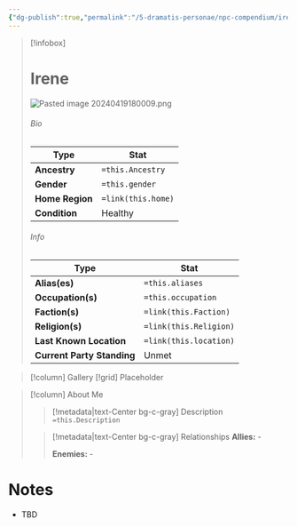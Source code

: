 ```yaml
---
{"dg-publish":true,"permalink":"/5-dramatis-personae/npc-compendium/irene/"}
---
```



> [!infobox]
> # Irene
> ![Pasted image 20240419180009.png](/img/user/x.%20Assets/Attachments/Pasted%20image%2020240419180009.png)
> ###### Bio
> Type |  Stat |
> ---|---|
> **Ancestry** | `=this.Ancestry` |
> **Gender** | `=this.gender` |
> **Home Region** | `=link(this.home)` |
> **Condition** | Healthy |
> ###### Info
> Type |  Stat |
> ---|---|
> **Alias(es)** | `=this.aliases` |
> **Occupation(s)** | `=this.occupation` |
> **Faction(s)** | `=link(this.Faction)` |
> **Religion(s)** | `=link(this.Religion)` |
> **Last Known Location** | `=link(this.location)` |
> **Current Party Standing** | Unmet |

> [!column] Gallery 
> [!grid] 
> Placeholder

> [!column] About Me
>> [!metadata|text-Center bg-c-gray] Description
>> `=this.Description`
>
>> [!metadata|text-Center bg-c-gray] Relationships
>> **Allies:** -
>>
>> **Enemies:** -

# Notes

- TBD

